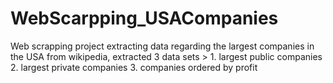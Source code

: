# WebScarpping_USACompanies
Web scrapping project extracting data regarding the largest companies in the USA from wikipedia, extracted 3 data sets > 1. largest public companies 2. largest private companies 3. companies ordered by profit
